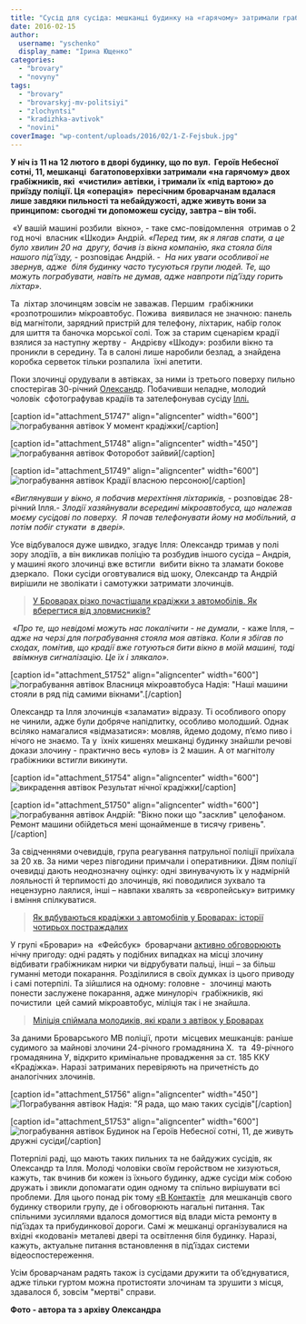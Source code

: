 ```yaml
---
title: "Сусід для сусіда: мешканці будинку на «гарячому» затримали грабіжників автівок"
date: 2016-02-15
author: 
  username: "yschenko"
  display_name: "Ірина Ющенко"
categories: 
  - "brovary"
  - "novyny"
tags: 
  - "brovary"
  - "brovarskyj-mv-politsiyi"
  - "zlochyntsi"
  - "kradizhka-avtivok"
  - "novini"
coverImage: "wp-content/uploads/2016/02/1-Z-Fejsbuk.jpg"
---
```


**У ніч із 11 на 12 лютого в дворі будинку, що по вул.  Героїв Небесної сотні, 11, мешканці  багатоповерхівки затримали «на гарячому» двох грабіжників, які  «чистили» автівки, і тримали їх «під вартою» до приїзду поліції. Ця «операція»  пересічним броварчанам вдалася лише завдяки пильності та небайдужості, адже живуть вони за принципом: сьогодні ти допоможеш сусіду, завтра – він тобі.**

 «У вашій машині розбили  вікно», - таке смс-повідомлення  отримав о 2 год ночі  власник «Шкоди» Андрій. _«Перед тим, як я лягав спати, а це було хвилин 20 на  другу, бачив із вікна компанію, яка стояла біля нашого під’їзду,_ - розповідає Андрій. -  _На них уваги особливої не звернув, адже  біля будинку часто тусуються групи людей. Те, що можуть пограбувати, навіть не думав, адже навпроти під’їзду горить ліхтар»._

Та  ліхтар злочинцям зовсім не заважав. Першим  грабіжники «розпотрошили» мікроавтобус. Пожива  виявилася не значною: панель від магнітоли, зарядний пристрій для телефону, ліхтарик, набір голок для шиття та баночка морської солі. Тож за старим сценарієм крадії взялися за наступну жертву -  Андрієву «Шкоду»: розбили вікно та проникли в середину. Та в салоні лише наробили безлад, а знайдена коробка серветок тільки розпалила  їхні апетити.

Поки злочинці орудували в автівках, за ними із третього поверху пильно спостерігав 30-річний [Олександр](http://www.facebook.com/alex.rzhanitsyn.9). Побачивши неладне, молодий чоловік  сфотографував крадіїв та зателефонував сусіду [Іллі.](http://www.facebook.com/shkodnikov)

\[caption id="attachment\_51747" align="aligncenter" width="600"\]![ пограбування автівок](https://mpz.brovary.org/wp-content/uploads/2016/02/1-4.jpg) У момент крадіжки\[/caption\]

\[caption id="attachment\_51748" align="aligncenter" width="450"\]![ пограбування автівок](https://mpz.brovary.org/wp-content/uploads/2016/02/2-4.jpg) Фоторобот зайвий\[/caption\]

\[caption id="attachment\_51749" align="aligncenter" width="600"\]![ пограбування автівок](https://mpz.brovary.org/wp-content/uploads/2016/02/3-4.jpg) Крадії власною персоною\[/caption\]

_«Виглянувши у вікно, я побачив мерехтіння ліхтариків, -_ розповідає 28-річний Ілля.- _Злодії хазяйнували всередині мікроавтобуса, що належав моєму сусідові по поверху.  Я почав телефонувати йому на мобільний, а потім побіг стукати  в двері»._

Усе відбувалося дуже швидко, згадує Ілля: Олександр тримав у полі зору злодіїв, а він викликав поліцію та розбудив іншого сусіда – Андрія, у машині якого злочинці вже встигли  вибити вікно та зламати бокове дзеркало.  Поки сусіди оговтувалися від шоку, Олександр та Андрій вирішили не зволікати і самотужки затримати злочинців.

> [У Броварах різко почастішали крадіжки з автомобілів. Як вберегтися від зловмисників?](https://mpz.brovary.org/u-brovarah-strimko-zrostaye-kilkist-pograbuvan-avtomobiliv-yak-vberegti-svoye-poradi-militsiyi-ta-strahovoyi/)

 «_Про те, що невідомі можуть нас покалічити - не думали,_ - каже Ілля, – _адже на черзі для пограбування стояла моя автівка. Коли я збігав по сходах, помітив, що крадії вже готуються бити вікно в моїй машині, тоді  ввімкнув сигналізацію. Це їх і злякало»._

\[caption id="attachment\_51752" align="aligncenter" width="600"\]![ пограбування автівок](https://mpz.brovary.org/wp-content/uploads/2016/02/7-3.jpg) Власниця мікроавтобуса Надія: "Наші машини стояли в ряд під самими вікнами".\[/caption\]

Олександр та Ілля злочинців «заламати» відразу. Ті особливого опору не чинили, адже були добряче напідпитку, особливо молодший. Однак всіляко намагалися «відмазатися»: мовляв, йдемо додому, п’ємо пиво і нічого не знаємо. Та у  їхніх кишенях мешканці будинку знайшли речові докази злочину - практично весь «улов» із 2 машин. А от магнітолу грабіжники встигли викинути.

\[caption id="attachment\_51754" align="aligncenter" width="600"\]![викрадення автівок](https://mpz.brovary.org/wp-content/uploads/2016/02/4-3.jpg) Результат нічної крадіжки\[/caption\]

\[caption id="attachment\_51750" align="aligncenter" width="600"\]![ пограбування автівок](https://mpz.brovary.org/wp-content/uploads/2016/02/5-4.jpg) Андрій: "Вікно поки що "засклив" целофаном. Ремонт машини обійдеться мені щонайменше в тисячу гривень".\[/caption\]

За свідченнями очевидців, група реагування патрульної поліції приїхала за 20 хв. За ними через півгодини примчали і оперативники. Діям поліції очевидці дають неоднозначну оцінку: одні звинувачують їх у надмірній лояльності й терпимості до злочинців, які поводилися зухвало та нецензурно лаялися, інші – навпаки хвалять за «європейську» витримку і вміння спілкуватися.

> [Як вдбуваються крадіжки з автомобілів у Броварах: історії чотирьох постраждалих](https://mpz.brovary.org/kradizhki-z-avto-yak-tse-vidbuvayetsya-istoriyi-chotiroh-postrazhdalih/)

У групі «Бровари» на  «Фейсбук»  броварчани [активно обговорюють](https://www.facebook.com/groups/brovary/permalink/1191921440837820/) нічну пригоду: одні радять у подібних випадках на місці злочину відбивати грабіжникам нирки чи відрубувати пальці, інші – за більш гуманні методи покарання. Розділилися в своїх думках із цього приводу і самі потерпілі. Та зійшлися на одному: головне -  злочинці мають понести заслужене покарання, адже минулоріч  грабіжників, які почистили  цей самий мікроавтобус, міліція так і не знайшла.

> [Міліція спіймала молодиків, які крали з автівок у Броварах](https://mpz.brovary.org/militsiya-spiymala-molodikiv-yaki-krali-z-avtivok-u-brovarah/)

За даними Броварського МВ поліції, проти  місцевих мешканців: раніше судимого за майнові злочини 24-річного громадянина Х.  та  49-річного громадянина У, відкрито кримінальне провадження за ст. 185 ККУ  «Крадіжка». Наразі затриманих перевіряють на причетність до аналогічних злочинів.

\[caption id="attachment\_51756" align="aligncenter" width="450"\]![Пограбування автівок](https://mpz.brovary.org/wp-content/uploads/2016/02/9-1.jpg) Надія: "Я рада, що маю таких сусідів"\[/caption\]

\[caption id="attachment\_51753" align="aligncenter" width="600"\]![ пограбування автівок](https://mpz.brovary.org/wp-content/uploads/2016/02/8-2.jpg) Будинок на Героїв Небесної сотні, 11, де живуть дружні сусіди\[/caption\]

Потерпілі раді, що мають таких пильних та не байдужих сусідів, як Олександр та Ілля. Молоді чоловіки своїм геройством не хизуються, кажуть, так вчинив би кожен із їхнього будинку, адже сусіди між собою дружать і звикли допомагати один одному та спільно вирішувати всі проблеми. Для цього понад рік тому [«В Контакті»](http://vk.com/voz11)  для мешканців свого будинку створили групу, де і обговорюють нагальні питання. Так спільними зусиллями вдалося домогтися від влади міста ремонту в під’їздах та прибудинкової дороги. Самі ж мешканці організувалися на вхідні «кодовані» металеві двері та освітлення біля будинку. Наразі, кажуть, актуальне питання встановлення в під’їздах системи відеоспостереження.

Усім броварчанам радять також із сусідами дружити та об’єднуватися, адже тільки гуртом можна протистояти злочинам та зрушити з місця, здавалося б, зовсім "мертві" справи.

**Фото - автора та з архіву Олександра**
